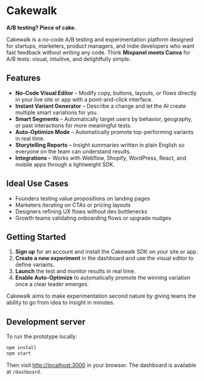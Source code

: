 # Cakewalk

**A/B testing? Piece of cake.**

Cakewalk is a no-code A/B testing and experimentation platform designed for startups, marketers, product managers, and indie developers who want fast feedback without writing any code. Think **Mixpanel meets Canva** for A/B tests: visual, intuitive, and delightfully simple.

## Features

- **No-Code Visual Editor** – Modify copy, buttons, layouts, or flows directly in your live site or app with a point-and-click interface.
- **Instant Variant Generator** – Describe a change and let the AI create multiple smart variations for you.
- **Smart Segments** – Automatically target users by behavior, geography, or past interactions for more meaningful tests.
- **Auto-Optimize Mode** – Automatically promote top-performing variants in real time.
- **Storytelling Reports** – Insight summaries written in plain English so everyone on the team can understand results.
- **Integrations** – Works with Webflow, Shopify, WordPress, React, and mobile apps through a lightweight SDK.

## Ideal Use Cases

- Founders testing value propositions on landing pages
- Marketers iterating on CTAs or pricing layouts
- Designers refining UX flows without dev bottlenecks
- Growth teams validating onboarding flows or upgrade nudges

## Getting Started

1. **Sign up** for an account and install the Cakewalk SDK on your site or app.
2. **Create a new experiment** in the dashboard and use the visual editor to define variants.
3. **Launch** the test and monitor results in real time.
4. **Enable Auto-Optimize** to automatically promote the winning variation once a clear leader emerges.

Cakewalk aims to make experimentation second nature by giving teams the ability to go from idea to insight in minutes.

## Development server

To run the prototype locally:

```bash
npm install
npm start
```

Then visit [http://localhost:3000](http://localhost:3000) in your browser. The dashboard is available at `/dashboard`.
